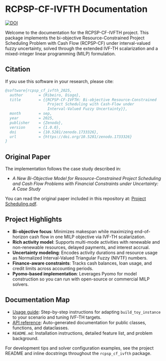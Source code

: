 # RCPSP-CF-IVFTH Documentation

[![DOI](https://zenodo.org/badge/DOI/10.5281/zenodo.1733326.svg)](https://doi.org/10.5281/zenodo.1733326)

Welcome to the documentation for the RCPSP-CF-IVFTH project. This package implements the bi-objective Resource-Constrained Project Scheduling Problem with Cash Flow (RCPSP-CF) under interval-valued fuzzy uncertainty, solved through the extended IVF-TH scalarization and a mixed-integer linear programming (MILP) formulation.

## Citation

If you use this software in your research, please cite:
```bibtex
@software{rcpsp_cf_ivfth_2025,
  author       = {Ribeiro, Diogo},
  title        = {{RCPSP-CF-IVFTH: Bi-objective Resource-Constrained 
                   Project Scheduling with Cash-Flow under 
                   Interval-Valued Fuzzy Uncertainty}},
  month        = sep,
  year         = 2025,
  publisher    = {Zenodo},
  version      = {1.0.0},
  doi          = {10.5281/zenodo.1733326},
  url          = {https://doi.org/10.5281/zenodo.1733326}
}
```

## Original Paper

The implementation follows the case study described in:

- _A New Bi-Objective Model for Resource-Constrained Project Scheduling and Cash Flow Problems with Financial Constraints under Uncertainty: A Case Study_

You can read the original paper included in this repository at: [Project Scheduling.pdf](../Project%20Scheduling.pdf).

## Project Highlights

- **Bi-objective focus**: Minimizes makespan while maximizing end-of-horizon cash flow in one MILP objective via IVF-TH scalarization.
- **Rich activity model**: Supports multi-mode activities with renewable and non-renewable resources, delayed payments, and interest accrual.
- **Uncertainty modeling**: Encodes activity durations and resource usage as Normalized Interval-Valued Triangular Fuzzy (NIVTF) numbers.
- **Finance-aware constraints**: Tracks cash balances, loan usage, and credit limits across accounting periods.
- **Pyomo-based implementation**: Leverages Pyomo for model construction so you can run with open-source or commercial MILP solvers.

## Documentation Map

- [Usage guide](usage.md): Step-by-step instructions for adapting `build_toy_instance` to your scenario and tuning IVF-TH targets.
- [API reference](api.md): Auto-generated documentation for public classes, functions, and dataclasses.
- `README.md`: Installation instructions, detailed feature list, and problem background.

For development tips and solver configuration examples, see the project README and inline docstrings throughout the `rcpsp_cf_ivfth` package.
